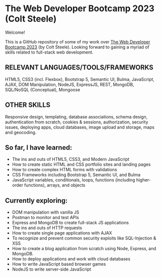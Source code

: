 # The Web Developer Bootcamp 2023 (Colt Steele)

Welcome!

This is a GitHub repository of some of my work over [The Web Developer Bootcamp 2023](https://www.udemy.com/course/the-web-developer-bootcamp/?utm_source=adwords-learn&utm_medium=udemyads&utm_campaign=DSA_CA_Tech&utm_content=deal4584&utm_term=_._ag_76808851605_._ad_533102607582_._de_c_._dm__._pl__._ti_dsa-796176361085_._li_9000796_._pd__._&gclid=EAIaIQobChMI9pjXjvz__AIVosmUCR3E4AlPEAAYASAAEgIfFPD_BwE) (by Colt Steele). Looking forward to gaining a myriad of skills related to full-stack web development. 

## RELEVANT LANGUAGES/TOOLS/FRAMEWORKS
HTML5, CSS3 (incl. Flexbox), Bootstrap 5, Semantic UI, Bulma, JavaScript, AJAX, DOM Manipulation, NodeJS, ExpressJS, REST, MongoDB, SQL/NoSQL (Conceptual), Mongoose

## OTHER SKILLS
Responsive design, templating, database associations, schema design, authentication from scratch, cookies & sessions, authorization, security issues, deploying apps, cloud databases, image upload and storage, maps and geocoding. 

## So far, I have learned:
- The ins and outs of HTML5, CSS3, and Modern JavaScript
- How to create static HTML and CSS portfolio sites and landing pages
- How to create complex HTML forms with validations
- CSS Frameworks including Bootstrap 5, Semantic UI, and Bulma
- JavaScript variables, conditionals, loops, functions (including higher-order functions), arrays, and objects

## Currently exploring:
- DOM manipulation with vanilla JS
- Postman to monitor and test APIs
- Express and MongoDB to create full-stack JS applications
- The ins and outs of HTTP requests
- How to create single page applications with AJAX
- To recognize and prevent common security exploits like SQL-Injection & XSS
- How to create a blog application from scratch using Node, Express, and MongoDB.
- How to deploy applications and work with cloud databases
- How to write JavaScript based browser games
- NodeJS to write server-side JavaScript
